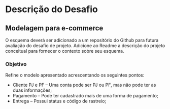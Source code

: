 # Descrição do Desafio
 
## Modelagem para e-commerce

O esquema deverá ser adicionado a um repositório do Github para futura avaliação do desafio de projeto. Adicione ao Readme a descrição do projeto conceitual para fornecer o contexto sobre seu esquema.

### Objetivo
Refine o modelo apresentado acrescentando os seguintes pontos:
-   Cliente PJ e PF – Uma conta pode ser PJ ou PF, mas não pode ter as duas informações;
-   Pagamento – Pode ter cadastrado mais de uma forma de pagamento;
-   Entrega – Possui status e código de rastreio;